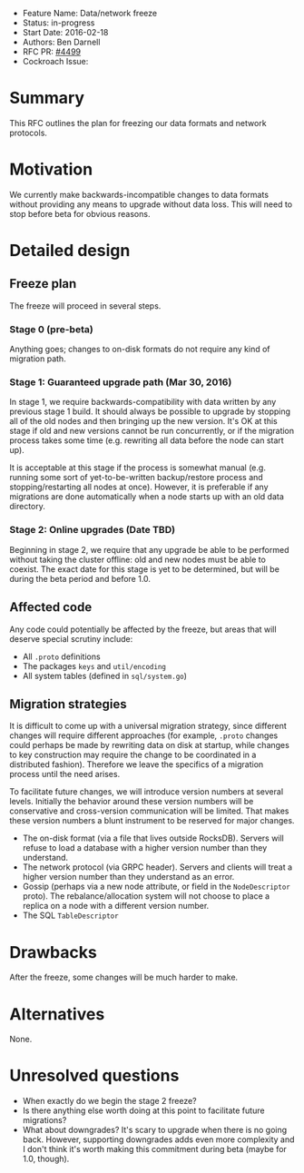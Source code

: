 - Feature Name: Data/network freeze
- Status: in-progress
- Start Date: 2016-02-18
- Authors: Ben Darnell
- RFC PR: [#4499](https://github.com/cockroachdb/cockroach/pull/4499)
- Cockroach Issue:

# Summary

This RFC outlines the plan for freezing our data formats and network
protocols.

# Motivation

We currently make backwards-incompatible changes to data formats
without providing any means to upgrade without data loss. This will
need to stop before beta for obvious reasons.

# Detailed design

## Freeze plan

The freeze will proceed in several steps.

### Stage 0 (pre-beta)

Anything goes; changes to on-disk formats do not require any kind of
migration path.

### Stage 1: Guaranteed upgrade path (Mar 30, 2016)

In stage 1, we require backwards-compatibility with data written by
any previous stage 1 build. It should always be possible to upgrade by
stopping all of the old nodes and then bringing up the new version.
It's OK at this stage if old and new versions cannot be run
concurrently, or if the migration process takes some time (e.g.
rewriting all data before the node can start up).

It is acceptable at this stage if the process is somewhat manual (e.g.
running some sort of yet-to-be-written backup/restore process and
stopping/restarting all nodes at once). However, it is preferable if
any migrations are done automatically when a node starts up with an
old data directory.

### Stage 2: Online upgrades (Date TBD)

Beginning in stage 2, we require that any upgrade be able to be
performed without taking the cluster offline: old and new nodes must
be able to coexist. The exact date for this stage is yet to be
determined, but will be during the beta period and before 1.0.

## Affected code

Any code could potentially be affected by the freeze, but areas that
will deserve special scrutiny include:

* All `.proto` definitions
* The packages `keys` and `util/encoding`
* All system tables (defined in `sql/system.go`)

## Migration strategies

It is difficult to come up with a universal migration strategy, since
different changes will require different approaches (for example,
`.proto` changes could perhaps be made by rewriting data on disk at
startup, while changes to key construction may require the change to
be coordinated in a distributed fashion). Therefore we leave the
specifics of a migration process until the need arises.

To facilitate future changes, we will introduce version numbers at
several levels. Initially the behavior around these version numbers
will be conservative and cross-version communication will be limited.
That makes these version numbers a blunt instrument to be reserved for
major changes.

* The on-disk format (via a file that lives outside RocksDB). Servers
  will refuse to load a database with a higher version number than
  they understand.
* The network protocol (via GRPC header). Servers and clients will
  treat a higher version number than they understand as an error.
* Gossip (perhaps via a new node attribute, or field in the
  `NodeDescriptor` proto). The rebalance/allocation system will not
  choose to place a replica on a node with a different version number.
* The SQL `TableDescriptor`

# Drawbacks

After the freeze, some changes will be much harder to make.

# Alternatives

None.

# Unresolved questions

* When exactly do we begin the stage 2 freeze?
* Is there anything else worth doing at this point to facilitate
  future migrations?
* What about downgrades? It's scary to upgrade when there is no going
  back. However, supporting downgrades adds even more complexity and I
  don't think it's worth making this commitment during beta (maybe for
  1.0, though).
